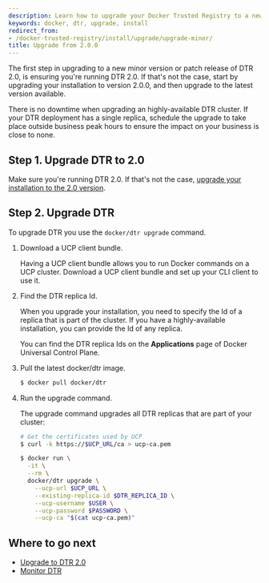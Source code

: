 ```yaml
---
description: Learn how to upgrade your Docker Trusted Registry to a new minor version or patch release.
keywords: docker, dtr, upgrade, install
redirect_from:
- /docker-trusted-registry/install/upgrade/upgrade-minor/
title: Upgrade from 2.0.0
---
```


The first step in upgrading to a new minor version or patch release of DTR 2.0,
is ensuring you're running DTR 2.0. If that's not the case, start by upgrading
your installation to version 2.0.0, and then upgrade to the latest version
available.

There is no downtime when upgrading an highly-available DTR cluster. If your
DTR deployment has a single replica, schedule the upgrade to take place outside
business peak hours to ensure the impact on your business is close to none.

## Step 1. Upgrade DTR to 2.0

Make sure you're running DTR 2.0. If that's not the case, [upgrade your
installation to the 2.0 version](upgrade-major.md).

## Step 2. Upgrade DTR

To upgrade DTR you use the `docker/dtr upgrade` command.

1.  Download a UCP client bundle.

    Having a UCP client bundle allows you to run Docker commands on a UCP
    cluster. Download a UCP client bundle and set up your CLI client to use it.

2.  Find the DTR replica Id.

    When you upgrade your installation, you need to specify the Id of a replica
    that is part of the cluster. If you have a highly-available installation,
    you can provide the Id of any replica.

    You can find the DTR replica Ids on the **Applications** page of Docker
    Universal Control Plane.

3.  Pull the latest docker/dtr image.

    ```bash
    $ docker pull docker/dtr
    ```

4.  Run the upgrade command.

    The upgrade command upgrades all DTR replicas that are part of your cluster:

    ```bash
    # Get the certificates used by UCP
    $ curl -k https://$UCP_URL/ca > ucp-ca.pem

    $ docker run \
      -it \
      --rm \
      docker/dtr upgrade \
        --ucp-url $UCP_URL \
        --existing-replica-id $DTR_REPLICA_ID \
        --ucp-username $USER \
        --ucp-password $PASSWORD \
        --ucp-ca "$(cat ucp-ca.pem)"
    ```

## Where to go next

* [Upgrade to DTR 2.0](upgrade-major.md)
* [Monitor DTR](../../monitor-troubleshoot/index.md)